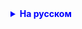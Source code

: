 <details style="margin-top: 16px">
  <summary style="cursor: pointer; color: blue;"><b>На русском</b></summary>

Все задания необходимо выполнить в одном проекте. Все задания обязательны
В домашнем задании, где вы делали класс "Человек":

    1. Сделать класс "Человек" абстрактным
    1.1 Сделать метод расчета средней зарплаты абстрактным

    2. Создать класс "Пенсионер", унаследоваться от класса Person
    2.1 После наследования, необходимо будет реализовать метод расчета средней зарплаты. Реализуйте его так:
     Для расчета используйте созданную вами утилиту. Средняя зарплата расчитывается, как среднее значение из 3 показателей:
     1 - минимальная зарплата, 2 - максимальная зарплата, 3 - константное значение для всех пенсионеров = 2000

    3. Создать класс Работник (Worker), унаследоваться от класса Person
    2.1 После наследования, необходимо будет реализовать метод расчета средней зарплаты. Реализуйте его так:
     Для расчета используйте созданную вами утилиту. Средняя зарплата расчитывается как среднее значение из 2 показателей:
     1 - минимальная зарплата, 2 - максимальная зарплата

</details>
